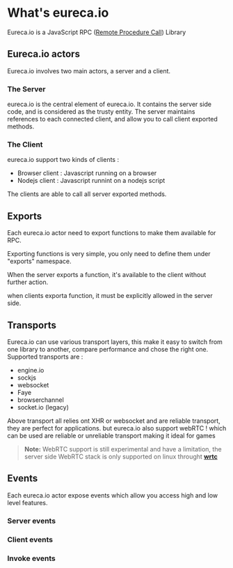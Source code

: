What's eureca.io
==============
Eureca.io is a JavaScript RPC ([Remote Procedure Call](http://en.wikipedia.org/wiki/Remote_procedure_call)) Library


## Eureca.io actors
Eureca.io involves two main actors, a server and a client.

### The Server
eureca.io is the central element of eureca.io.
It contains the server side code, and is considered as the trusty entity.
The server maintains references to each connected client, and allow you to call client exported methods.



### The Client
eureca.io support two kinds of clients :

 * Browser client : Javascript running on a browser
 * Nodejs client : Javascript runnint on a nodejs script

The clients are able to call all server exported methods.


## Exports
Each eureca.io actor need to export functions to make them available for RPC.

Exporting functions is very simple, you only need to define them under "exports" namespace.

When the server exports a function, it's available to the client without further action.

when clients exporta function, it must be explicitly allowed in the server side.



## Transports
Eureca.io can use various transport layers, this make it easy to switch from one library to another, compare performance and chose the right one.
Supported transports are : 

 * engine.io
 * sockjs
 * websocket 
 * Faye
 * browserchannel 
 * socket.io (legacy)

Above transport all relies ont XHR or websocket and are reliable transport, they are perfect for applications.
but eureca.io also support webRTC ! which can be used are reliable or unreliable transport making it ideal for games 

> **Note:** WebRTC support is still experimental and have a limitation, the server side WebRTC stack is only supported on linux throught [**wrtc**](https://github.com/js-platform/node-webrtc)


## Events
Each eureca.io actor expose events which allow you access high and low level features.

### Server events


### Client events


### Invoke events






